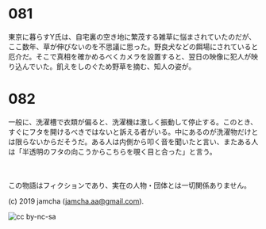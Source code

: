 

# 081

東京に暮らすY氏は、自宅裏の空き地に繁茂する雑草に悩まされていたのだが、ここ数年、草が伸びないのを不思議に思った。野良犬などの餌場にされていると厄介だ。そこで真相を確かめるべくカメラを設置すると、翌日の映像に犯人が映り込んでいた。飢えをしのぐため野草を摘む、知人の姿が。

# 082

一般に、洗濯槽で衣類が偏ると、洗濯機は激しく振動して停止する。このとき、すぐにフタを開けるべきではないと訴える者がいる。中にあるのが洗濯物だけとは限らないからだそうだ。ある人は内側から叩く音を聞いたと言い、またある人は「半透明のフタの向こうからこちらを覗く目と合った」と言う。

<br>  
<br>  
この物語はフィクションであり、実在の人物・団体とは一切関係ありません。  

(c) 2019 jamcha (jamcha.aa@gmail.com).  

![cc by-nc-sa](https://i.creativecommons.org/l/by-nc-sa/4.0/88x31.png)  

